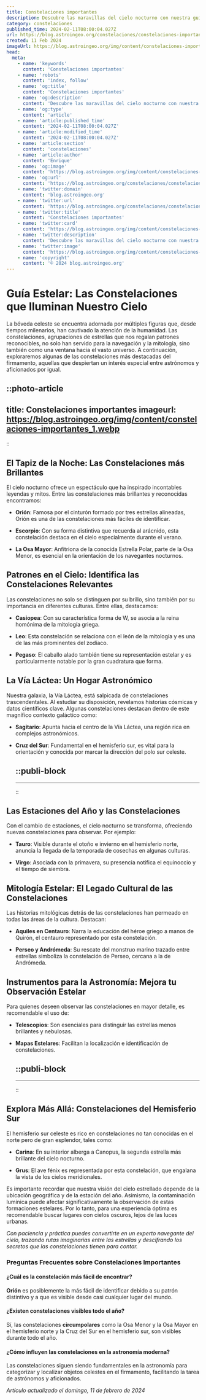 ```yaml
---
title: Constelaciones importantes
description: Descubre las maravillas del cielo nocturno con nuestra guía completa sobre las constelaciones más importantes y su historia celestial.
category: constelaciones
published_time: 2024-02-11T08:00:04.027Z
url: https://blog.astroingeo.org/constelaciones/constelaciones-importantes
created: 11 Feb 2024
imageUrl: https://blog.astroingeo.org/img/content/constelaciones-importantes_1.webp
head:
  meta:
    - name: 'keywords'
      content: 'Constelaciones importantes'
    - name: 'robots'
      content: 'index, follow'
    - name: 'og:title'
      content: 'Constelaciones importantes'
    - name: 'og:description'
      content: 'Descubre las maravillas del cielo nocturno con nuestra guía completa sobre las constelaciones más importantes y su historia celestial.'
    - name: 'og:type'
      content: 'article'
    - name: 'article:published_time'
      content: '2024-02-11T08:00:04.027Z'
    - name: 'article:modified_time'
      content: '2024-02-11T08:00:04.027Z'
    - name: 'article:section'
      content: 'constelaciones'
    - name: 'article:author'
      content: 'Enrique'
    - name: 'og:image'
      content: 'https://blog.astroingeo.org/img/content/constelaciones-importantes_1.webp'
    - name: 'og:url'
      content: 'https://blog.astroingeo.org/constelaciones/constelaciones-importantes'
    - name: 'twitter:domain'
      content: 'blog.astroingeo.org'
    - name: 'twitter:url'
      content: 'https://blog.astroingeo.org/constelaciones/constelaciones-importantes'
    - name: 'twitter:title'
      content: 'Constelaciones importantes'
    - name: 'twitter:card'
      content: 'https://blog.astroingeo.org/img/content/constelaciones-importantes_1.webp'
    - name: 'twitter:description'
      content: 'Descubre las maravillas del cielo nocturno con nuestra guía completa sobre las constelaciones más importantes y su historia celestial.'
    - name: 'twitter:image'
      content: 'https://blog.astroingeo.org/img/content/constelaciones-importantes_1.webp'
    - name: 'copyright'
      content: '© 2024 blog.astroingeo.org'
---
```

# Guía Estelar: Las Constelaciones que Iluminan Nuestro Cielo

La bóveda celeste se encuentra adornada por múltiples figuras que, desde tiempos milenarios, han cautivado la atención de la humanidad. Las constelaciones, agrupaciones de estrellas que nos regalan patrones reconocibles, no solo han servido para la navegación y la mitología, sino también como una ventana hacia el vasto universo. A continuación, exploraremos algunas de las constelaciones más destacadas del firmamento, aquellas que despiertan un interés especial entre astrónomos y aficionados por igual.


::photo-article
---
title: Constelaciones importantes
imageurl: https://blog.astroingeo.org/img/content/constelaciones-importantes_1.webp
---
::


## El Tapiz de la Noche: Las Constelaciones más Brillantes

El cielo nocturno ofrece un espectáculo que ha inspirado incontables leyendas y mitos. Entre las constelaciones más brillantes y reconocidas encontramos:

- **Orión**: Famosa por el cinturón formado por tres estrellas alineadas, Orión es una de las constelaciones más fáciles de identificar.

- **Escorpio**: Con su forma distintiva que recuerda al arácnido, esta constelación destaca en el cielo especialmente durante el verano.

- **La Osa Mayor**: Anfitriona de la conocida Estrella Polar, parte de la Osa Menor, es esencial en la orientación de los navegantes nocturnos.

## Patrones en el Cielo: Identifica las Constelaciones Relevantes

Las constelaciones no solo se distinguen por su brillo, sino también por su importancia en diferentes culturas. Entre ellas, destacamos:

- **Casiopea**: Con su característica forma de W, se asocia a la reina homónima de la mitología griega.

- **Leo**: Esta constelación se relaciona con el león de la mitología y es una de las más prominentes del zodíaco.

- **Pegaso**: El caballo alado también tiene su representación estelar y es particularmente notable por la gran cuadratura que forma.

## La Vía Láctea: Un Hogar Astronómico

Nuestra galaxia, la Vía Láctea, está salpicada de constelaciones trascendentales. Al estudiar su disposición, revelamos historias cósmicas y datos científicos clave. Algunas constelaciones destacan dentro de este magnífico contexto galáctico como:

- **Sagitario**: Apunta hacia el centro de la Vía Láctea, una región rica en complejos astronómicos.

- **Cruz del Sur**: Fundamental en el hemisferio sur, es vital para la orientación y conocida por marcar la dirección del polo sur celeste.


  ::publi-block
  ---
  ---
  ::
  
  
## Las Estaciones del Año y las Constelaciones

Con el cambio de estaciones, el cielo nocturno se transforma, ofreciendo nuevas constelaciones para observar. Por ejemplo:

- **Tauro**: Visible durante el otoño e invierno en el hemisferio norte, anuncia la llegada de la temporada de cosechas en algunas culturas.

- **Virgo**: Asociada con la primavera, su presencia notifica el equinoccio y el tiempo de siembra.

## Mitología Estelar: El Legado Cultural de las Constelaciones

Las historias mitológicas detrás de las constelaciones han permeado en todas las áreas de la cultura. Destacan:

- **Aquiles en Centauro**: Narra la educación del héroe griego a manos de Quirón, el centauro representado por esta constelación.

- **Perseo y Andrómeda**: Su rescate del monstruo marino trazado entre estrellas simboliza la constelación de Perseo, cercana a la de Andrómeda.

## Instrumentos para la Astronomía: Mejora tu Observación Estelar

Para quienes deseen observar las constelaciones en mayor detalle, es recomendable el uso de:

- **Telescopios**: Son esenciales para distinguir las estrellas menos brillantes y nebulosas.

- **Mapas Estelares**: Facilitan la localización e identificación de constelaciones.


  ::publi-block
  ---
  ---
  ::
  
  
## Explora Más Allá: Constelaciones del Hemisferio Sur

El hemisferio sur celeste es rico en constelaciones no tan conocidas en el norte pero de gran esplendor, tales como:

- **Carina**: En su interior alberga a Canopus, la segunda estrella más brillante del cielo nocturno.

- **Grus**: El ave fénix es representada por esta constelación, que engalana la vista de los cielos meridionales.

Es importante recordar que nuestra visión del cielo estrellado depende de la ubicación geográfica y de la estación del año. Asimismo, la contaminación lumínica puede afectar significativamente la observación de estas formaciones estelares. Por lo tanto, para una experiencia óptima es recomendable buscar lugares con cielos oscuros, lejos de las luces urbanas.

*Con paciencia y práctica puedes convertirte en un experto navegante del cielo, trazando rutas imaginarias entre las estrellas y descifrando los secretos que las constelaciones tienen para contar.*

### Preguntas Frecuentes sobre Constelaciones Importantes

#### ¿Cuál es la constelación más fácil de encontrar?
**Orión** es posiblemente la más fácil de identificar debido a su patrón distintivo y a que es visible desde casi cualquier lugar del mundo.

#### ¿Existen constelaciones visibles todo el año?
Sí, las constelaciones **circumpolares** como la Osa Menor y la Osa Mayor en el hemisferio norte y la Cruz del Sur en el hemisferio sur, son visibles durante todo el año.

#### ¿Cómo influyen las constelaciones en la astronomía moderna?
Las constelaciones siguen siendo fundamentales en la astronomía para categorizar y localizar objetos celestes en el firmamento, facilitando la tarea de astrónomos y aficionados.

_Artículo actualizado el domingo, 11 de febrero de 2024_